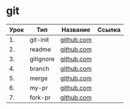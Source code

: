 # git

| Урок | Тип               | Название  | Ссылка                     |
| ---- | ----------------- | --------- | -------------------------- |
| 1.   |  git-init  | [github.com](https://github.com/nsamekeyev/jusan-git/blob/e0ebe506e7218a15ca243688cc3c43e22fbd66bc)  |
| 2.   |  readme    | [github.com](https://github.com/nsamekeyev/jusan-git/blob/7c80be490fe7b5c0f7cea871c5d64938a718b962)    |
| 3.   |  gitignore | [github.com](https://github.com/nsamekeyev/jusan-git/tree/1e1e0b376bbb1b8cf1fd68f3a3600bf8cee4285a) |
| 4.   |  branch    | [github.com](./branch/)    |
| 5.   |  merge     | [github.com](./merge/)     |
| 6.   |  my-pr     | [github.com](./my-pr/)     |
| 7.   |  fork-pr   | [github.com](./fork-pr/)   |
